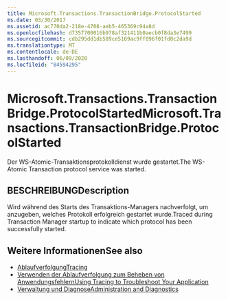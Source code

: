```yaml
---
title: Microsoft.Transactions.TransactionBridge.ProtocolStarted
ms.date: 03/30/2017
ms.assetid: ac770da2-218e-4708-aeb5-465369c94a8d
ms.openlocfilehash: d7357700016b978af321411b0aecb0f8da3e7499
ms.sourcegitcommit: cdb295dd1db589ce5169ac9ff096f01fd0c2da9d
ms.translationtype: MT
ms.contentlocale: de-DE
ms.lasthandoff: 06/09/2020
ms.locfileid: "84594295"
---
```

# <a name="microsofttransactionstransactionbridgeprotocolstarted"></a><span data-ttu-id="7efe2-102">Microsoft.Transactions.TransactionBridge.ProtocolStarted</span><span class="sxs-lookup"><span data-stu-id="7efe2-102">Microsoft.Transactions.TransactionBridge.ProtocolStarted</span></span>
<span data-ttu-id="7efe2-103">Der WS-Atomic-Transaktionsprotokolldienst wurde gestartet.</span><span class="sxs-lookup"><span data-stu-id="7efe2-103">The WS-Atomic Transaction protocol service was started.</span></span>  
  
## <a name="description"></a><span data-ttu-id="7efe2-104">BESCHREIBUNG</span><span class="sxs-lookup"><span data-stu-id="7efe2-104">Description</span></span>  
 <span data-ttu-id="7efe2-105">Wird während des Starts des Transaktions-Managers nachverfolgt, um anzugeben, welches Protokoll erfolgreich gestartet wurde.</span><span class="sxs-lookup"><span data-stu-id="7efe2-105">Traced during Transaction Manager startup to indicate which protocol has been successfully started.</span></span>  
  
## <a name="see-also"></a><span data-ttu-id="7efe2-106">Weitere Informationen</span><span class="sxs-lookup"><span data-stu-id="7efe2-106">See also</span></span>

- [<span data-ttu-id="7efe2-107">Ablaufverfolgung</span><span class="sxs-lookup"><span data-stu-id="7efe2-107">Tracing</span></span>](index.md)
- [<span data-ttu-id="7efe2-108">Verwenden der Ablaufverfolgung zum Beheben von Anwendungsfehlern</span><span class="sxs-lookup"><span data-stu-id="7efe2-108">Using Tracing to Troubleshoot Your Application</span></span>](using-tracing-to-troubleshoot-your-application.md)
- [<span data-ttu-id="7efe2-109">Verwaltung und Diagnose</span><span class="sxs-lookup"><span data-stu-id="7efe2-109">Administration and Diagnostics</span></span>](../index.md)
